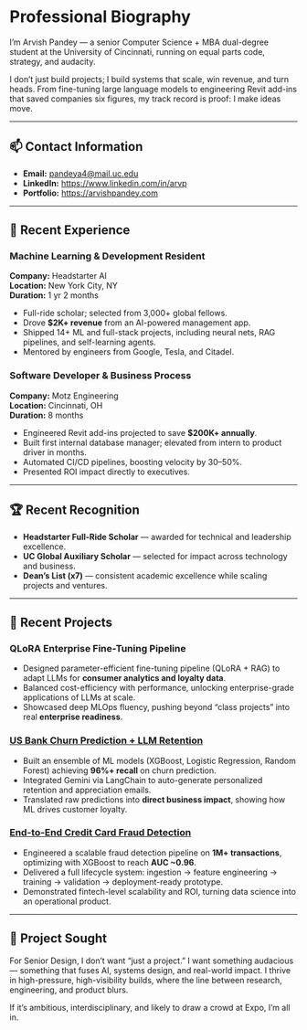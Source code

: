# Professional Biography

I’m Arvish Pandey — a senior Computer Science + MBA dual-degree student at the University of Cincinnati, running on equal parts code, strategy, and audacity. 

I don’t just build projects; I build systems that scale, win revenue, and turn heads. From fine-tuning large language models to engineering Revit add-ins that saved companies six figures, my track record is proof: I make ideas move.

---

## 📫 Contact Information

- **Email:** pandeya4@mail.uc.edu  
- **LinkedIn:** https://www.linkedin.com/in/arvp
- **Portfolio:** https://arvishpandey.com  

---

## 💼 Recent Experience

### Machine Learning & Development Resident  
**Company:** Headstarter AI  
**Location:** New York City, NY  
**Duration:** 1 yr 2 months 

- Full-ride scholar; selected from 3,000+ global fellows.  
- Drove **$2K+ revenue** from an AI-powered management app.  
- Shipped 14+ ML and full-stack projects, including neural nets, RAG pipelines, and self-learning agents.  
- Mentored by engineers from Google, Tesla, and Citadel.  

### Software Developer & Business Process 
**Company:** Motz Engineering  
**Location:** Cincinnati, OH  
**Duration:** 8 months 

- Engineered Revit add-ins projected to save **$200K+ annually**.  
- Built first internal database manager; elevated from intern to product driver in months.  
- Automated CI/CD pipelines, boosting velocity by 30–50%.  
- Presented ROI impact directly to executives.  

---

## 🏆 Recent Recognition

- **Headstarter Full-Ride Scholar** — awarded for technical and leadership excellence.  
- **UC Global Auxiliary Scholar** — selected for impact across technology and business.  
- **Dean’s List (x7)** — consistent academic excellence while scaling projects and ventures.  

---

## 🚀 Recent Projects

### QLoRA Enterprise Fine-Tuning Pipeline  
- Designed parameter-efficient fine-tuning pipeline (QLoRA + RAG) to adapt LLMs for **consumer analytics and loyalty data**.  
- Balanced cost-efficiency with performance, unlocking enterprise-grade applications of LLMs at scale.  
- Showcased deep MLOps fluency, pushing beyond “class projects” into real **enterprise readiness**.

### [US Bank Churn Prediction + LLM Retention](https://arvishpandey.com/#projects)  
- Built an ensemble of ML models (XGBoost, Logistic Regression, Random Forest) achieving **96%+ recall** on churn prediction.  
- Integrated Gemini via LangChain to auto-generate personalized retention and appreciation emails.  
- Translated raw predictions into **direct business impact**, showing how ML drives customer loyalty.  

### [End-to-End Credit Card Fraud Detection](https://arvishpandey.com/#projects)  
- Engineered a scalable fraud detection pipeline on **1M+ transactions**, optimizing with XGBoost to reach **AUC ~0.96**.  
- Delivered a full lifecycle system: ingestion → feature engineering → training → validation → deployment-ready prototype.  
- Demonstrated fintech-level scalability and ROI, turning data science into an operational product.    

---

## 🧠 Project Sought

For Senior Design, I don’t want “just a project.” I want something audacious — something that fuses AI, systems design, and real-world impact. I thrive in high-pressure, high-visibility builds, where the line between research, engineering, and product blurs.  

If it’s ambitious, interdisciplinary, and likely to draw a crowd at Expo, I’m all in. 
